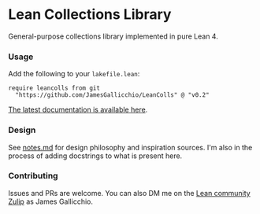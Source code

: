 # Lean Collections Library

General-purpose collections library implemented in pure Lean 4.

### Usage

Add the following to your `lakefile.lean`:
```
require leancolls from git
  "https://github.com/JamesGallicchio/LeanColls" @ "v0.2"
```

[The latest documentation is available here](https://jamesgallicchio.github.io/LeanColls/docs/).

### Design

See [notes.md](notes.md) for design philosophy and inspiration sources.
I'm also in the process of adding docstrings to what is present here.

### Contributing

Issues and PRs are welcome. You can also DM me on the
[Lean community Zulip](https://leanprover.zulipchat.com/)
as James Gallicchio.


